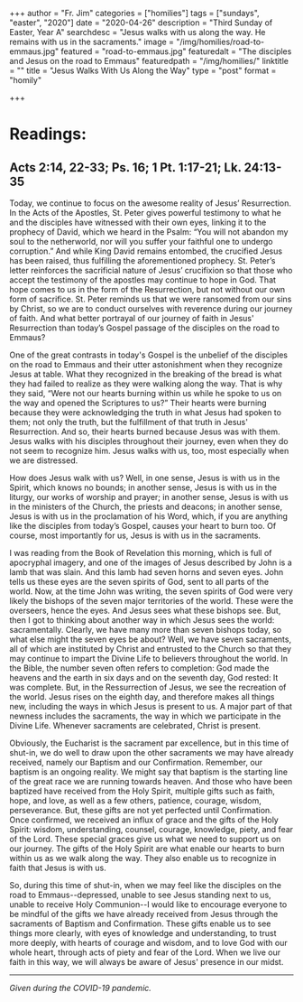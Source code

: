 +++
author = "Fr. Jim"
categories = ["homilies"]
tags = ["sundays", "easter", "2020"]
date = "2020-04-26"
description = "Third Sunday of Easter, Year A"
searchdesc = "Jesus walks with us along the way. He remains with us in the sacraments."
image = "/img/homilies/road-to-emmaus.jpg"
featured = "road-to-emmaus.jpg"
featuredalt = "The disciples and Jesus on the road to Emmaus"
featuredpath = "/img/homilies/"
linktitle = ""
title = "Jesus Walks With Us Along the Way"
type = "post"
format = "homily"

+++

# Readings:
## Acts 2:14, 22-33; Ps. 16; 1 Pt. 1:17-21; Lk. 24:13-35

Today, we continue to focus on the awesome reality of Jesus’ Resurrection. In the Acts of the Apostles, St. Peter gives powerful testimony to what he and the disciples have witnessed with their own eyes, linking it to the prophecy of David, which we heard in the Psalm: “You will not abandon my soul to the netherworld, nor will you suffer your faithful one to undergo corruption.” And while King David remains entombed, the crucified Jesus has been raised, thus fulfilling the aforementioned prophecy. St. Peter’s letter reinforces the sacrificial nature of Jesus’ crucifixion so that those who accept the testimony of the apostles may continue to hope in God. That hope comes to us in the form of the Resurrection, but not without our own form of sacrifice. St. Peter reminds us that we were ransomed from our sins by Christ, so we are to conduct ourselves with reverence during our journey of faith. And what better portrayal of our journey of faith in Jesus' Resurrection than today’s Gospel passage of the disciples on the road to Emmaus?

One of the great contrasts in today's Gospel is the unbelief of the disciples on the road to Emmaus and their utter astonishment when they recognize Jesus at table. What they recognized in the breaking of the bread is what they had failed to realize as they were walking along the way. That is why they said, “Were not our hearts burning within us while he spoke to us on the way and opened the Scriptures to us?” Their hearts were burning because they were acknowledging the truth in what Jesus had spoken to them; not only the truth, but the fulfillment of that truth in Jesus' Resurrection. And so, their hearts burned because Jesus was with them. Jesus walks with his disciples throughout their journey, even when they do not seem to recognize him. Jesus walks with us, too, most especially when we are distressed.

How does Jesus walk with us? Well, in one sense, Jesus is with us in the Spirit, which knows no bounds; in another sense, Jesus is with us in the liturgy, our works of worship and prayer; in another sense, Jesus is with us in the ministers of the Church, the priests and deacons; in another sense, Jesus is with us in the proclamation of his Word, which, if you are anything like the disciples from today’s Gospel, causes your heart to burn too. Of course, most importantly for us, Jesus is with us in the sacraments.

I was reading from the Book of Revelation this morning, which is full of apocryphal imagery, and one of the images of Jesus described by John is a lamb that was slain. And this lamb had seven horns and seven eyes. John tells us these eyes are the seven spirits of God, sent to all parts of the world. Now, at the time John was writing, the seven spirits of God were very likely the bishops of the seven major territories of the world. These were the overseers, hence the eyes. And Jesus sees what these bishops see. But, then I got to thinking about another way in which Jesus sees the world: sacramentally. Clearly, we have many more than seven bishops today, so what else might the seven eyes be about? Well, we have seven sacraments, all of which are instituted by Christ and entrusted to the Church so that they may continue to impart the Divine Life to believers throughout the world. In the Bible, the number seven often refers to completion: God made the heavens and the earth in six days and on the seventh day, God rested: It was complete. But, in the Ressurrection of Jesus, we see the recreation of the world. Jesus rises on the eighth day, and therefore makes all things new, including the ways in which Jesus is present to us. A major part of that newness includes the sacraments, the way in which we participate in the Divine Life. Whenever sacraments are celebrated, Christ is present.

Obviously, the Eucharist is the sacrament par excellence, but in this time of shut-in, we do well to draw upon the other sacraments we may have already received, namely our Baptism and our Confirmation. Remember, our baptism is an ongoing reality. We might say that baptism is the starting line of the great race we are running towards heaven. And those who have been baptized have received from the Holy Spirit, multiple gifts such as faith, hope, and love, as well as a few others, patience, courage, wisdom, perseverance. But, these gifts are not yet perfected until Confirmation. Once confirmed, we received an influx of grace and the gifts of the Holy Spirit: wisdom, understanding, counsel, courage, knowledge, piety, and fear of the Lord. These special graces give us what we need to support us on our journey. The gifts of the Holy Spirit are what enable our hearts to burn within us as we walk along the way. They also enable us to recognize in faith that Jesus is with us.

So, during this time of shut-in, when we may feel like the disciples on the road to Emmaus--depressed, unable to see Jesus standing next to us, unable to receive Holy Communion--I would like to encourage everyone to be mindful of the gifts we have already received from Jesus through the sacraments of Baptism and Confirmation. These gifts enable us to see things more clearly, with eyes of knowledge and understanding, to trust more deeply, with hearts of courage and wisdom, and to love God with our whole heart, through acts of piety and fear of the Lord. When we live our faith in this way, we will always be aware of Jesus' presence in our midst.

---
*Given during the COVID-19 pandemic.*